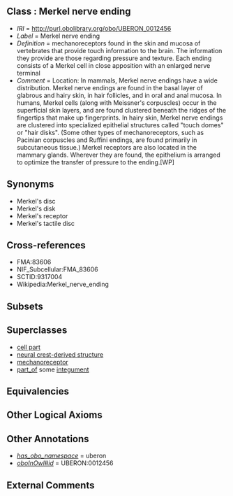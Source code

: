 
## Class : Merkel nerve ending

 * *IRI* = http://purl.obolibrary.org/obo/UBERON_0012456
 * *Label* = Merkel nerve ending
 * *Definition* = mechanoreceptors found in the skin and mucosa of vertebrates that provide touch information to the brain. The information they provide are those regarding pressure and texture. Each ending consists of a Merkel cell in close apposition with an enlarged nerve terminal
 * *Comment* = Location: In mammals, Merkel nerve endings have a wide distribution. Merkel nerve endings are found in the basal layer of glabrous and hairy skin, in hair follicles, and in oral and anal mucosa. In humans, Merkel cells (along with Meissner's corpuscles) occur in the superficial skin layers, and are found clustered beneath the ridges of the fingertips that make up fingerprints. In hairy skin, Merkel nerve endings are clustered into specialized epithelial structures called "touch domes" or "hair disks". (Some other types of mechanoreceptors, such as Pacinian corpuscles and Ruffini endings, are found primarily in subcutaneous tissue.) Merkel receptors are also located in the mammary glands. Wherever they are found, the epithelium is arranged to optimize the transfer of pressure to the ending.[WP]

## Synonyms

 * Merkel's disc
 * Merkel's disk
 * Merkel's receptor
 * Merkel's tactile disc

## Cross-references

 * FMA:83606
 * NIF_Subcellular:FMA_83606
 * SCTID:9317004
 * Wikipedia:Merkel_nerve_ending

## Subsets


## Superclasses

 * [cell part](../../UBERON/70/UBERON_0000470.md)
 * [neural crest-derived structure](../../UBERON/13/UBERON_0010313.md)
 * [mechanoreceptor](../../UBERON/49/UBERON_0012449.md)
 * [part_of](../../BFO/50/BFO_0000050.md) some [integument](../../UBERON/99/UBERON_0002199.md)

## Equivalencies


## Other Logical Axioms


## Other Annotations

 * *[has_obo_namespace](../../ce/oboInOwl#hasOBONamespace.md)* = uberon
 * *[oboInOwl#id](../../id/oboInOwl#id.md)* = UBERON:0012456

## External Comments

